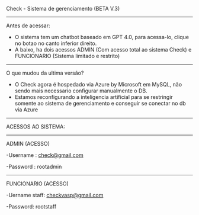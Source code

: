 Check - Sistema de gerenciamento (BETA V.3)
____________________________________________________________________________________________________________
Antes de acessar:

- O sistema tem um chatbot baseado em GPT 4.0, para acessa-lo, clique no botao no canto inferior direito.
- A baixo, ha dois acessos ADMIN (Com acesso total ao sistema Check) e FUNCIONARIO (Sistema limitado e restrito)
____________________________________________________________________________________________________________
O que mudou da ultima versão?

- O Check agora é hospedado via Azure by Microsoft em MySQL, não sendo mais necessario configurar manualmente o DB.
- Estamos reconfigurando a inteligencia artificial para se restringir somente ao sistema de gerenciamento e conseguir se conectar no db via Azure
____________________________________________________________________________________________________________
ACESSOS AO SISTEMA:
____________________________________________________________________________________________________________
ADMIN (ACESSO)

-Username : check@gmail.com

-Password : rootadmin
____________________________________________________________________________________________________________
FUNCIONARIO (ACESSO)

-Uername staff: checkvasp@gmail.com

-Password: rootstaff
